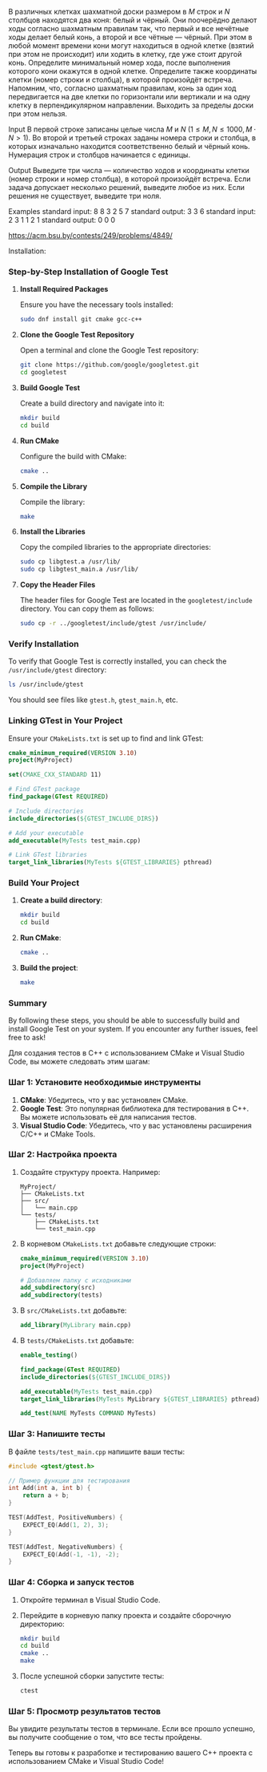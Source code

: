 В различных клетках шахматной доски размером в $M$ строк и $N$ столбцов находятся два коня: белый и чёрный. 
Они поочерёдно делают ходы согласно шахматным правилам так, что первый и все нечётные ходы делает белый конь, а второй и все чётные — чёрный. 
При этом в любой момент времени кони могут находиться в одной клетке (взятий при этом не происходит) или ходить в клетку, где уже стоит другой конь.
Определите минимальный номер хода, после выполнения которого кони окажутся в одной клетке. Определите также координаты клетки (номер строки и столбца), в которой произойдёт встреча.
Напомним, что, согласно шахматным правилам, конь за один ход передвигается на две клетки по горизонтали или вертикали и на одну клетку в перпендикулярном направлении. Выходить за пределы доски при этом нельзя.

Input
В первой строке записаны целые числа $M$ и $N$ ($1 \leqslant M, N \leqslant 1000, M \cdot N > 1$).
Во второй и третьей строках заданы номера строки и столбца, в которых изначально находится соответственно белый и чёрный конь. 
Нумерация строк и столбцов начинается с единицы.

Output
Выведите три числа — количество ходов и координаты клетки (номер строки и номер столбца), в которой произойдёт встреча. 
Если задача допускает несколько решений, выведите любое из них. Если решения не существует, выведите три ноля.

Examples
standard input:	8 8  3 2  5 7 standard output: 3 3 6
standard input:	2 3  1 1  2 1 standard output: 0 0 0

https://acm.bsu.by/contests/249/problems/4849/

Installation:

### Step-by-Step Installation of Google Test

1. **Install Required Packages**

   Ensure you have the necessary tools installed:

   ```bash
   sudo dnf install git cmake gcc-c++
   ```

2. **Clone the Google Test Repository**

   Open a terminal and clone the Google Test repository:

   ```bash
   git clone https://github.com/google/googletest.git
   cd googletest
   ```

3. **Build Google Test**

   Create a build directory and navigate into it:

   ```bash
   mkdir build
   cd build
   ```

4. **Run CMake**

   Configure the build with CMake:

   ```bash
   cmake ..
   ```

5. **Compile the Library**

   Compile the library:

   ```bash
   make
   ```

6. **Install the Libraries**

   Copy the compiled libraries to the appropriate directories:

   ```bash
   sudo cp libgtest.a /usr/lib/
   sudo cp libgtest_main.a /usr/lib/
   ```

7. **Copy the Header Files**

   The header files for Google Test are located in the `googletest/include` directory. You can copy them as follows:

   ```bash
   sudo cp -r ../googletest/include/gtest /usr/include/
   ```

### Verify Installation

To verify that Google Test is correctly installed, you can check the `/usr/include/gtest` directory:

```bash
ls /usr/include/gtest
```

You should see files like `gtest.h`, `gtest_main.h`, etc.

### Linking GTest in Your Project

Ensure your `CMakeLists.txt` is set up to find and link GTest:

```cmake
cmake_minimum_required(VERSION 3.10)
project(MyProject)

set(CMAKE_CXX_STANDARD 11)

# Find GTest package
find_package(GTest REQUIRED)

# Include directories
include_directories(${GTEST_INCLUDE_DIRS})

# Add your executable
add_executable(MyTests test_main.cpp)

# Link GTest libraries
target_link_libraries(MyTests ${GTEST_LIBRARIES} pthread)
```

### Build Your Project

1. **Create a build directory**:

   ```bash
   mkdir build
   cd build
   ```

2. **Run CMake**:

   ```bash
   cmake ..
   ```

3. **Build the project**:

   ```bash
   make
   ```

### Summary

By following these steps, you should be able to successfully build and install Google Test on your system. If you encounter any further issues, feel free to ask!

Для создания тестов в C++ с использованием CMake и Visual Studio Code, вы можете следовать этим шагам:

### Шаг 1: Установите необходимые инструменты

1. **CMake**: Убедитесь, что у вас установлен CMake.
2. **Google Test**: Это популярная библиотека для тестирования в C++. Вы можете использовать её для написания тестов.
3. **Visual Studio Code**: Убедитесь, что у вас установлены расширения C/C++ и CMake Tools.

### Шаг 2: Настройка проекта

1. Создайте структуру проекта. Например:

   ```
   MyProject/
   ├── CMakeLists.txt
   ├── src/
   │   └── main.cpp
   └── tests/
       ├── CMakeLists.txt
       └── test_main.cpp
   ```

2. В корневом `CMakeLists.txt` добавьте следующие строки:

   ```cmake
   cmake_minimum_required(VERSION 3.10)
   project(MyProject)

   # Добавляем папку с исходниками
   add_subdirectory(src)
   add_subdirectory(tests)
   ```

3. В `src/CMakeLists.txt` добавьте:

   ```cmake
   add_library(MyLibrary main.cpp)
   ```

4. В `tests/CMakeLists.txt` добавьте:

   ```cmake
   enable_testing()

   find_package(GTest REQUIRED)
   include_directories(${GTEST_INCLUDE_DIRS})

   add_executable(MyTests test_main.cpp)
   target_link_libraries(MyTests MyLibrary ${GTEST_LIBRARIES} pthread)

   add_test(NAME MyTests COMMAND MyTests)
   ```

### Шаг 3: Напишите тесты

В файле `tests/test_main.cpp` напишите ваши тесты:

```cpp
#include <gtest/gtest.h>

// Пример функции для тестирования
int Add(int a, int b) {
    return a + b;
}

TEST(AddTest, PositiveNumbers) {
    EXPECT_EQ(Add(1, 2), 3);
}

TEST(AddTest, NegativeNumbers) {
    EXPECT_EQ(Add(-1, -1), -2);
}
```

### Шаг 4: Сборка и запуск тестов

1. Откройте терминал в Visual Studio Code.
2. Перейдите в корневую папку проекта и создайте сборочную директорию:

   ```bash
   mkdir build
   cd build
   cmake ..
   make
   ```

3. После успешной сборки запустите тесты:

   ```bash
   ctest
   ```

### Шаг 5: Просмотр результатов тестов

Вы увидите результаты тестов в терминале. Если все прошло успешно, вы получите сообщение о том, что все тесты пройдены.

Теперь вы готовы к разработке и тестированию вашего C++ проекта с использованием CMake и Visual Studio Code!